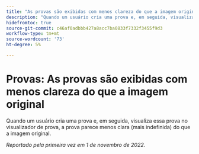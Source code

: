 ```yaml
---
title: "As provas são exibidas com menos clareza do que a imagem original"
description: "Quando um usuário cria uma prova e, em seguida, visualiza essa prova no visualizador de Prova, a prova parece menos clara (mais turva) do que a imagem original."
hidefromtoc: true
source-git-commit: c46af0adbbb427a8acc7ba0833f7332f3455f9d3
workflow-type: tm+mt
source-wordcount: '73'
ht-degree: 5%

---
```



# Provas: As provas são exibidas com menos clareza do que a imagem original

<!--This is on both the WF and WFP TOCs-->

Quando um usuário cria uma prova e, em seguida, visualiza essa prova no visualizador de prova, a prova parece menos clara (mais indefinida) do que a imagem original.

_Reportado pela primeira vez em 1 de novembro de 2022._

